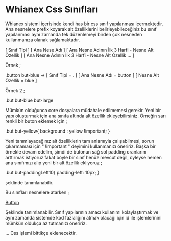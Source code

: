Whianex Css Sınıfları
==========

Whianex sistemi içerisinde kendi has bir css sınıf yapılanması içermektedir. Ana nesnelere prefix koyarak alt özelliklerini belirleyebileceğiniz bu sınıf yapılanması aynı zamanda tek düzenlemeyi birden çok nesneden kullanmanıza olanak sağlamaktadır.

[ Sınıf Tipi ] [ Ana Nese Adı ] [ Ana Nesne Adının İlk 3 Harfi - Nesne Alt Özellik ] [ Ana Nesne Adının İlk 3 Harfi - Nesne Alt Özellik ... ]

Örnek ;

.button but-blue -> [ Sınıf Tipi = . ] [ Ana Nesne Adı = button ] [ Nesne Alt Özellik = blue ]

Örnek 2 ;

.but but-blue but-large 

Mümkün olduğunca core dosyalara müdahale edilmemesi gerekir. Yeni bir yapı oluşturmak için ana sınıfa altında alt özellik ekleyebilirsiniz. Örneğin sarı renkli bir buton eklemek için ;

.but but-yellow{
  background : yellow !important;
}

Yeni tanımlayacağınız alt özelliklerin tam anlamıyla çalışabilmesi, sorun çıkarmaması için " !important " deyimini kullanmanızı öneririz. Başka bir örnekle devam edelim, şimdi de butonun sağ sol padding oranlarını arttırmak istiyoruz fakat böyle bir sınıf henüz mevcut değil, öyleyse hemen ana sınıfımızı alıp yeni bir alt özellik ekliyoruz ;

.but but-paddingLeft10{
  padding-left: 10px;
}

şeklinde tanımlanabilir.

Bu sınıfları nesnelere atarken ;

<a href="#" class="button but-blue">Button</a>

Şeklinde tanımlanabilir. Sınıf yapılarının amacı kullanımı kolaylaştırmak ve aynı zamanda sistemde kod fazlalığını atmak olacağı için id ile işlemlerinini mümkün oldukça az tutmanızı öneririz.

... Css işlemi bittikçe eklenecektir.
